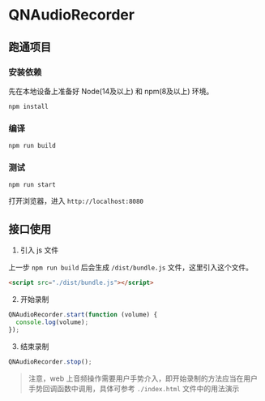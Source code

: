# QNAudioRecorder

## 跑通项目

### 安装依赖

先在本地设备上准备好 Node(14及以上) 和 npm(8及以上) 环境。

```
npm install
```

### 编译

```
npm run build
```

### 测试

```
npm run start
```

打开浏览器，进入 `http://localhost:8080`

## 接口使用

1. 引入 js 文件

上一步 `npm run build` 后会生成 `/dist/bundle.js` 文件，这里引入这个文件。

```html
<script src="./dist/bundle.js"></script>
```

2. 开始录制

```js
QNAudioRecorder.start(function (volume) {
  console.log(volume);
});
```

3. 结束录制

```js
QNAudioRecorder.stop();
```

> 注意，web 上音频操作需要用户手势介入，即开始录制的方法应当在用户手势回调函数中调用，具体可参考 `./index.html` 文件中的用法演示
